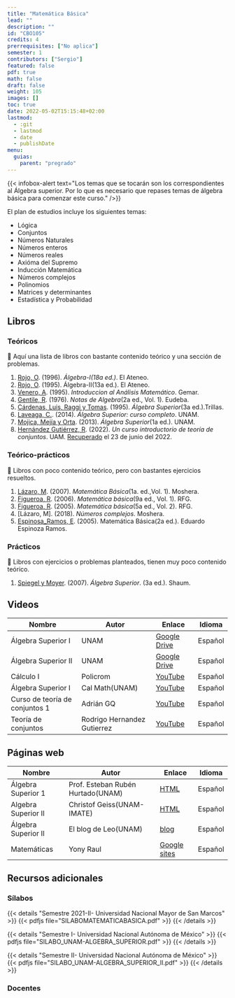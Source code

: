 ```yaml
---
title: "Matemática Básica"
lead: ""
description: ""
id: "CBO105"
credits: 4
prerrequisites: ["No aplica"]
semester: 1
contributors: ["Sergio"]
featured: false
pdf: true
math: false
draft: false
weight: 105
images: []
toc: true
date: 2022-05-02T15:15:48+02:00
lastmod:
  - :git
  - lastmod
  - date
  - publishDate
menu:
  guias:
    parent: "pregrado"
---
```


{{< infobox-alert text="Los temas que se tocarán son los correspondientes al Álgebra superior. Por lo que es necesario que repases temas de álgebra básica para comenzar este curso." />}}

El plan de estudios incluye los siguientes temas:

* Lógica
* Conjuntos
* Números Naturales
* Números enteros
* Números reales
* Axióma del Supremo
* Inducción Matemática
* Números complejos
* Polinomios
* Matrices y determinantes
* Estadística y Probabilidad

## Libros

### Teóricos

🔸 Aquí una lista de libros con bastante contenido teórico y una sección de problemas.

1. [Rojo, O](https://drive.google.com/file/d/1hFS2HuVdE4DibnRuEAxpOkN8d6CbXGnQ/view?usp=sharing). (1996). *Álgebra-I(18a ed.)*. El Ateneo.
2. [Rojo, O](https://drive.google.com/file/d/1uCbpHm7lbPEhfrJaRT9biKLgbH-PQZv8/view?usp=sharing). (1995). Álgebra-II(13a ed.). El Ateneo.
3. [Venero, A](https://drive.google.com/file/d/1D9-eHpMqVvII6WZnPMWPL3MqUrPohy2_/view?usp=sharing). (1995). *Introduccion al Análisis Matemático*. Gemar.
4. [Gentile, R](https://drive.google.com/file/d/13kKA8Ic-bmqjoEgPwu2_7IlmStm6T1Mt/view?usp=sharing). (1976). *Notas de Algebra*(2a ed., Vol. 1). Eudeba.
5. [Cárdenas, Luis, Raggi y Tomas](https://drive.google.com/file/d/1AJtf4bTXw-W-UFs0A4GuzRBHcs6enCoS/view?usp=sharing). (1995). *Álgebra Superior*(3a ed.).Trillas.
6. [Laveaga, C.](https://drive.google.com/file/d/1wSbDOzC35LX07HWhtRJBtPiWzMQpMR4N/view?usp=sharing). (2014). *Álgebra Superior: curso completo*. UNAM.
7. [Mojica, Mejía y Orta](https://drive.google.com/file/d/1dbk0c6zFJAW5vu05YMlaXnYSUopgRQ_e/view?usp=sharing). (2013). *Álgebra Superior*(1a ed.). UNAM.
8. [Hernández Gutiérrez, R](https://drive.google.com/file/d/1Og3F4w7AFOA2-M2yggj9oLJ9TAj0AaAv/view?usp=sharing). (2022). *Un curso introductorio de teoría de conjuntos*. UAM. [Recuperado](https://sites.google.com/izt.uam.mx/topological-cat/books) el 23 de junio del 2022.

### Teórico-prácticos

🔸 Libros con poco contenido teórico, pero con bastantes ejercicios resueltos.

1. [Lázaro, M](https://drive.google.com/file/d/1OwicsJhfX-GpEbIk6auS9WwKUAK98-M4/view?usp=sharing). (2007). *Matemática Básica*(1a. ed.,Vol. 1). Moshera.
2. [Figueroa, R](https://drive.google.com/file/d/1AZ7CJfHB66GCQiZyeCrKOQefJOGtVE1I/view?usp=sharing). (2006). *Matemática básica*(9a ed., Vol. 1). RFG.
3. [Figueroa, R](https://drive.google.com/file/d/1AMxpYu_oFqkqoUNYI3pZKxZzgvumrFte/view?usp=sharing). (2005). *Matemática básica*(5a ed., Vol. 2). RFG.
4. [Lázaro, M]. (2018). *Números complejos*. Moshera.
5. [Espinosa_Ramos, E](https://drive.google.com/file/d/1tQUVLXG3ynQ5RlnPbRCad5ghNee0_-wh/view?usp=sharing). (2005). Matemática Básica(2a ed.). Eduardo Espinoza Ramos.

### Prácticos

🔸 Libros con ejercicios o problemas planteados, tienen muy poco contenido teórico.

1. [Spiegel y Moyer](https://drive.google.com/file/d/1U45zfJAjYOrwiwquojWF70O_LMAdOTso/view?usp=sharing). (2007). *Álgebra Superior*. (3a ed.). Shaum.

## Videos

|Nombre|Autor|Enlace|Idioma|
|------|-----|------|------|
|Álgebra Superior I|UNAM|[Google Drive](https://www.matem.unam.mx/~max/algebrasuperior1.html)|Español|
|Álgebra Superior II|UNAM|[Google Drive](https://www.matem.unam.mx/~max/algebrasuperior2.html)|Español|
|Cálculo I|Policrom|[YouTube](https://www.youtube.com/playlist?list=PLkLofDCDJhEdV1akjcGRMUpuO8oG5is11)|Español|
|Álgebra Superior I|Cal Math(UNAM)|[YouTube](https://www.youtube.com/playlist?list=PLmiZfHGcN67VNNRVujCvQqY907FNfsIL6)|Español|
|Curso de teoría de conjuntos 1|Adrián GQ|[YouTube](https://www.youtube.com/playlist?list=PLBCjeY_ED0LxwfCyB1oloNGRCbMdJH0F3)|Español|
|Teoría de conjuntos|Rodrigo Hernandez Gutierrez|[YouTube](https://www.youtube.com/playlist?list=PLx1OKAJ_nQJcA30VAxKJFcCvhCpVwKNwz)|Español|

## Páginas web

|Nombre|Autor|Enlace|Idioma|
|------|-----|------|------|
|Álgebra Superior 1|Prof. Esteban Rubén Hurtado(UNAM)|[HTML](https://sistemas.fciencias.unam.mx/~erhc/algebra_superior_1/inicio2.html)|Español|
|Algebra Superior II|Christof Geiss(UNAM-IMATE)|[HTML](https://www.matem.unam.mx/~christof/cursos/05_AS2/curso.html)|Español|
|Álgebra Superior II|El blog de Leo(UNAM)|[blog](https://blog.nekomath.com/as2/)|Español|
|Matemáticas|Yony Raul|[Google sites](https://sites.google.com/view/yonyraul/matematicabasica?authuser=0)|Español|

## Recursos adicionales

### Sílabos

{{< details "Semestre 2021-II- Universidad Nacional Mayor de San Marcos" >}}
  {{< pdfjs file="SILABOMATEMATICABASICA.pdf" >}}
{{< /details >}}

{{< details "Semestre I- Universidad Nacional Autónoma de México" >}}
  {{< pdfjs file="SILABO_UNAM-ALGEBRA_SUPERIOR.pdf" >}}
{{< /details >}}

{{< details "Semestre II- Universidad Nacional Autónoma de México" >}}
  {{< pdfjs file="SILABO_UNAM-ALGEBRA_SUPERIOR_II.pdf" >}}
{{< /details >}}

### Docentes
